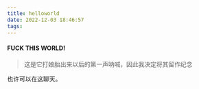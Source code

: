 ```yaml
---
title: helloworld
date: 2022-12-03 18:46:57
tags:
---
```


#### FUCK THIS WORLD!

> 这是它打娘胎出来以后的第一声呐喊，因此我决定将其留作纪念

也许可以在这聊天。
